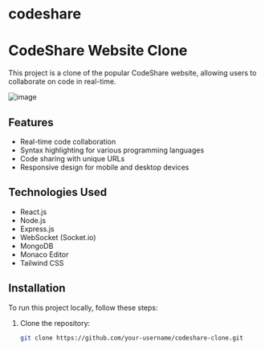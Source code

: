 # codeshare


# CodeShare Website Clone

This project is a clone of the popular CodeShare website, allowing users to collaborate on code in real-time.

![image](https://github.com/chinmaya-kumar-behera/codeshare/assets/101429530/dedab3a8-dc1c-4b0f-b0a1-4367efee1eeb)


## Features

- Real-time code collaboration
- Syntax highlighting for various programming languages
- Code sharing with unique URLs
- Responsive design for mobile and desktop devices

## Technologies Used

- React.js
- Node.js
- Express.js
- WebSocket (Socket.io)
- MongoDB
- Monaco Editor
- Tailwind CSS

## Installation

To run this project locally, follow these steps:

1. Clone the repository:

   ```bash
   git clone https://github.com/your-username/codeshare-clone.git
